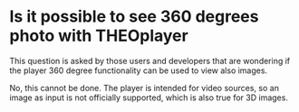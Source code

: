 # Is it possible to see 360 degrees photo with THEOplayer

This question is asked by those users and developers that are wondering if the player 360 degree functionality can be used to view also images.

No, this cannot be done. The player is intended for video sources, so an image as input is not officially supported, which is also true for 3D images.
